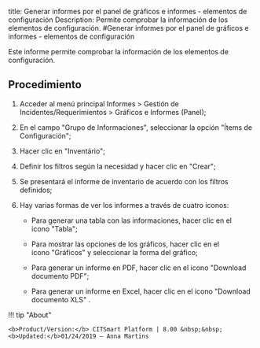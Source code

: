 title: Generar informes por el panel de gráficos e informes - elementos de configuración
Description: Permite comprobar la información de los elementos de configuración.
#Generar informes por el panel de gráficos e informes - elementos de configuración

Este informe permite comprobar la información de los elementos de configuración.

Procedimiento
-----------------

1.  Acceder al menú principal Informes \> Gestión de Incidentes/Requerimientos
    \> Gráficos e Informes (Panel);

2.  En el campo "Grupo de Informaciones", seleccionar la opción "Ítems de
    Configuración";

3.  Hacer clic en "Inventário";

4.  Definir los filtros según la necesidad y hacer clic en "Crear";

5.  Se presentará el informe de inventario de acuerdo con los filtros definidos;

6.  Hay varias formas de ver los informes a través de cuatro iconos:

    -   Para generar una tabla con las informaciones, hacer clic en el icono "Tabla";

    -   Para mostrar las opciones de los gráficos, hacer clic en el icono "Gráficos" y
        seleccionar la forma del gráfico;

    -   Para generar un informe en PDF, hacer clic en el icono "Download documento PDF";

    -   Para generar un informe en Excel, hacer clic en el icono "Download documento XLS" .



!!! tip "About"

    <b>Product/Version:</b> CITSmart Platform | 8.00 &nbsp;&nbsp;
    <b>Updated:</b>01/24/2019 – Anna Martins
